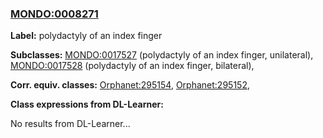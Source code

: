 
### [MONDO:0008271](http://purl.obolibrary.org/obo/MONDO_0008271)
**Label:** polydactyly of an index finger

**Subclasses:** [MONDO:0017527](http://purl.obolibrary.org/obo/MONDO_0017527) (polydactyly of an index finger, unilateral), [MONDO:0017528](http://purl.obolibrary.org/obo/MONDO_0017528) (polydactyly of an index finger, bilateral), 

**Corr. equiv. classes:** [Orphanet:295154](http://www.orpha.net/ORDO/Orphanet_295154), [Orphanet:295152](http://www.orpha.net/ORDO/Orphanet_295152), 

**Class expressions from DL-Learner:**

No results from DL-Learner...



